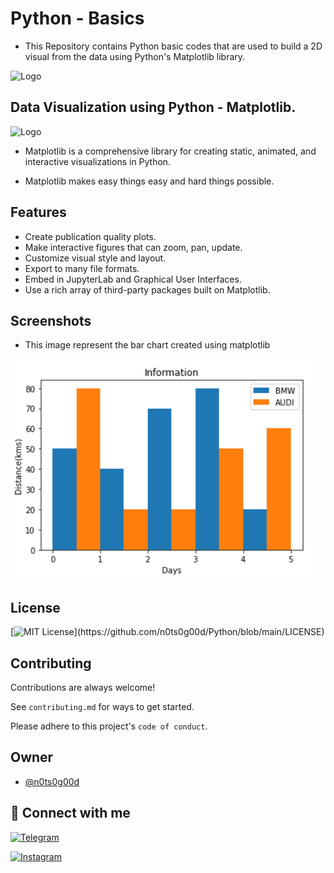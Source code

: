 
# Python - Basics 

- This Repository contains Python basic codes that are used to build a 2D visual from the data using Python's Matplotlib library.

![Logo](https://upload.wikimedia.org/wikipedia/commons/thumb/f/f8/Python_logo_and_wordmark.svg/1200px-Python_logo_and_wordmark.svg.png)
## Data Visualization using Python - Matplotlib.

![Logo](https://matplotlib.org/stable/_static/logo2.svg)

- Matplotlib is a comprehensive library for creating static, animated, and interactive visualizations in Python. 

- Matplotlib makes easy things easy and hard things possible.


## Features

- Create publication quality plots.
- Make interactive figures that can zoom, pan, update.
- Customize visual style and layout.
- Export to many file formats.
- Embed in JupyterLab and Graphical User Interfaces.
- Use a rich array of third-party packages built on Matplotlib.

## Screenshots

- This image represent the bar chart created using matplotlib

![App Screenshot](https://github.com/n0ts0g00d/Python/blob/main/Screenshots/barchart.png?raw=true)


## License

[![MIT License](https://img.shields.io/apm/l/atomic-design-ui.svg?)](https://github.com/n0ts0g00d/Python/blob/main/LICENSE)

## Contributing

Contributions are always welcome!

See `contributing.md` for ways to get started.

Please adhere to this project's `code of conduct`.


## Owner

- [@n0ts0g00d](https://github.com/n0ts0g00d)


## 🔗 Connect with me 

[![Telegram](https://img.shields.io/badge/-@mbk-blue?style=flat&logo=Telegram&logoColor=white)](https://t.me/mbk)

[![Instagram](https://img.shields.io/badge/-@m_bakrol-red?color=white&logo=instagram&logoColor=)](https://www.instagram.com/m_bakrol)
